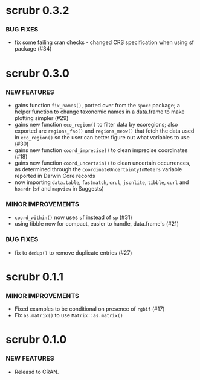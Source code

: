 scrubr 0.3.2
============

### BUG FIXES

* fix some failing cran checks - changed CRS specification when using sf package (#34)


scrubr 0.3.0
============

### NEW FEATURES

* gains function `fix_names()`, ported over from the `spocc` package; a helper function to change taxonomic names in a data.frame to make plotting simpler (#29)
* gains new function `eco_region()` to filter data by ecoregions; also exported are `regions_fao()` and `regions_meow()` that fetch the data used in `eco_region()` so the user can better figure out what variables to use (#30)
* gains new function `coord_imprecise()` to clean imprecise coordinates (#18)
* gains new function `coord_uncertain()` to clean uncertain occurrences, as determined through the `coordinateUncertaintyInMeters` variable reported in Darwin Core records
* now importing `data.table`, `fastmatch`, `crul`, `jsonlite`, `tibble`, `curl` and `hoardr` (`sf` and `mapview` in Suggests)

### MINOR IMPROVEMENTS

* `coord_within()` now uses `sf` instead of `sp` (#31)
* using tibble now for compact, easier to handle, data.frame's (#21)

### BUG FIXES

* fix to `dedup()` to remove duplicate entries (#27)


scrubr 0.1.1
============

### MINOR IMPROVEMENTS

* Fixed examples to be conditional on presence of `rgbif` (#17)
* Fix `as.matrix()` to use `Matrix::as.matrix()`


scrubr 0.1.0
============

### NEW FEATURES

* Releasd to CRAN.
